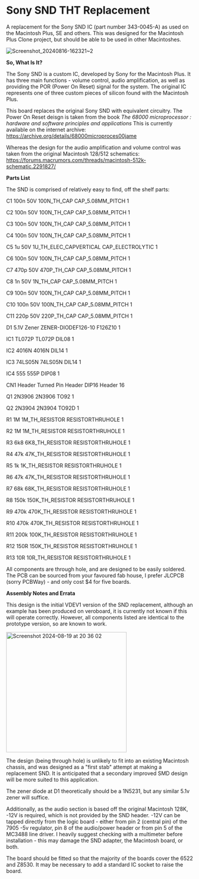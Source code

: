 # Sony SND THT Replacement 
A replacement for the Sony SND IC (part number 343-0045-A) as used on the Macintosh Plus, SE and others.
This was designed for the Macintosh Plus Clone project, but should be able to be used in other Macintoshes.




![Screenshot_20240816-162321~2](https://github.com/user-attachments/assets/c34cc3c8-0712-4313-ade1-feef66516c8a)




**So, What Is It?**

The Sony SND is a custom IC, developed by Sony for the Macintosh Plus. 
It has three main functions - volume control, audio amplification, as well as providing the POR (Power On Reset) signal for the system. 
The original IC represents one of three custom pieces of silicon found with the Macintosh Plus. 

This board replaces the original Sony SND with equivalent circuitry. 
The Power On Reset deisgn is taken from the book _The 68000 microprocessor : hardware and software principles and applications_
This is currently available on the internet archive: https://archive.org/details/68000microproces00jame

Whereas the design for the audio amplification and volume control was taken from the original Macintosh 128/512 schematics:
https://forums.macrumors.com/threads/macintosh-512k-schematic.2291827/

**Parts List**

The SND is comprised of relatively easy to find, off the shelf parts:

C1       100n 50V       100N_TH_CAP            CAP_5.08MM_PITCH 1

C2       100n 50V       100N_TH_CAP            CAP_5.08MM_PITCH 1

C3       100n 50V       100N_TH_CAP            CAP_5.08MM_PITCH 1

C4       100n 50V       100N_TH_CAP            CAP_5.08MM_PITCH 1

C5       1u 50V         1U_TH_ELEC_CAPVERTICAL CAP_ELECTROLYTIC 1

C6       100n 50V       100N_TH_CAP            CAP_5.08MM_PITCH 1

C7       470p 50V       470P_TH_CAP            CAP_5.08MM_PITCH 1

C8       1n 50V         1N_TH_CAP              CAP_5.08MM_PITCH 1

C9       100n 50V       100N_TH_CAP            CAP_5.08MM_PITCH 1

C10      100n 50V       100N_TH_CAP            CAP_5.08MM_PITCH 1

C11      220p 50V       220P_TH_CAP            CAP_5.08MM_PITCH 1

D1       5.1V Zener     ZENER-DIODEF126-10     F126Z10          1

IC1      TL072P         TL072P                 DIL08            1

IC2      4016N          4016N                  DIL14            1

IC3      74LS05N        74LS05N                DIL14            1

IC4      555            555P                   DIP08            1

CN1      Header         Turned Pin Header      DIP16 Header     16

Q1       2N3906         2N3906                 TO92             1

Q2       2N3904         2N3904                 TO92D            1

R1       1M             1M_TH_RESISTOR         RESISTORTHRUHOLE 1

R2       1M             1M_TH_RESISTOR         RESISTORTHRUHOLE 1

R3       6k8            6K8_TH_RESISTOR        RESISTORTHRUHOLE 1

R4       47k            47K_TH_RESISTOR        RESISTORTHRUHOLE 1

R5       1k             1K_TH_RESISTOR         RESISTORTHRUHOLE 1

R6       47k            47K_TH_RESISTOR        RESISTORTHRUHOLE 1

R7       68k            68K_TH_RESISTOR        RESISTORTHRUHOLE 1

R8       150k           150K_TH_RESISTOR       RESISTORTHRUHOLE 1

R9       470k           470K_TH_RESISTOR       RESISTORTHRUHOLE 1

R10      470k           470K_TH_RESISTOR       RESISTORTHRUHOLE 1

R11      200k           100K_TH_RESISTOR       RESISTORTHRUHOLE 1

R12      150R           150K_TH_RESISTOR       RESISTORTHRUHOLE 1

R13      10R            10R_TH_RESISTOR        RESISTORTHRUHOLE 1


All components are through hole, and are designed to be easily soldered. 
The PCB can be sourced from your favoured fab house, I prefer JLCPCB (sorry PCBWay) - and only cost $4 for five boards. 

**Assembly Notes and Errata**

This design is the initial VDEV1 version of the SND replacement, although an example has been produced on veroboard, 
it is currently not known if this will operate correctly.
However, all components listed are identical to the prototype version, so are known to work.



<img width="324" alt="Screenshot 2024-08-19 at 20 36 02" src="https://github.com/user-attachments/assets/627c5565-2866-4a05-8091-defc22d9686b">




The design (being through hole) is unlikely to fit into an existing Macintosh chassis, and was designed as a
"first stab" attempt at making a replacement SND. It is anticipated that a secondary improved SMD design will be more suited to this application.

The zener diode at D1 theoretically should be a 1N5231, but any similar 5.1v zener will suffice. 

Additionally, as the audio section is based off the original Macintosh 128K, -12V is required, which is not provided by the SND header. 
-12V can be tapped directly from the logic board - either from pin 2 (central pin) of the 7905 -5v regulator, pin 8 of the audio/power header
or from pin 5 of the MC3488 line driver. 
I heavily suggest checking with a multimeter before installation - this may damage the SND adapter, the Macintosh board, or both.

The board should be fitted so that the majority of the boards cover the 6522 and Z8530. It may be necessary to add a standard IC socket to raise the board.

